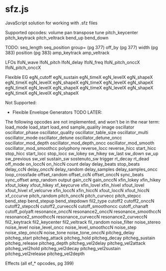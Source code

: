 sfz.js
======

JavaScript solution for working with .sfz files

Supported opcodes:
volume
pan
transpose
tune
pitch_keycenter
pitch_keytrack
pitch_veltrack
bend_up
bend_down

TODO:
seq_length
seq_position
group= (pg 377)
off_by (pg 377)
width (pg 383)
position (pg 383)
amp_keytrack
amp_veltrack

LFOs
lfoN_wave
lfoN_pitch
lfoN_delay
lfoN_freq
lfoN_pitch_onccX
lfoN_pitch_onccX

Flexible EG
egN_cutoff
egN_sustain
egN_timeX
egN_levelX
egN_shapeX
egN_timeX
egN_levelX
egN_shapeX
egN_timeX
egN_levelX
egN_shapeX
egN_timeX
egN_levelX
egN_shapeX
egN_timeX
egN_levelX
egN_shapeX
egN_timeX
egN_levelX
egN_shapeX


Not Supported:
 - Flexible Envelope Generators
TODO LATER:

The following opcodes are not implemented, and won't be in the near term:
load_mode
load_start
load_end
sample_quality
image
oscillator
oscillator_phase
oscillator_quality
oscillator_table_size
oscillator_multi
oscillator_mode
oscillator_detune
oscillator_detune_oncc
oscillator_mod_depth
oscillator_mod_depth_oncc
oscillator_mod_smooth
oscillator_mod_smoothcc
polyphony
reverse_locc
reverse_hicc
start_hicc
stop_hicc
start_locc
stop_locc
sw_lokey
sw_hikey
sw_last
sw_down
sw_up
sw_previous
sw_vel
sustain_sw
sostenuto_sw
trigger
rt_decay
rt_dead
off_mode
on_loccN
on_hiccN
count
delay
delay_beats
stop_beats
delay_ccN
delay_onccN
delay_random
delay_samples
delay_samples_oncc
loop_crossfade
offset_random
offset_ccN
offset_onccN
sync_beats
sync_offset
amp_random
output
gain_ccN
gain_onccN
xfin_lokey
xfin_hikey
xfout_lokey
xfout_hikey
xf_keycurve
xfin_lovel
xfin_hivel
xfout_lovel
xfout_hivel
xf_velcurve
xfin_loccN
xfin_hiccN
xfout_loccN
xfout_hiccN
xf_cccurve
pitch_random
pitch_onccN
pitch_curvecc
pitch_stepcc
bend_step
bend_stepup
bend_stepdown
fil2_type
cutoff2
cutoff2_onccN
cutoff2_stepccN
cutoff2_curveccN
cutoff_smoothoncc
cutoff_chanaft
cutoff_polyaft
resonance_onccN
resonance2_onccN
resonance_smoothccN
resonance2_smoothccN
resonance_curveccN
resonance2_curveccN
fil2_keytrack
fil2_keycenter
fil2_veltrack
fil_random
noise_filter
noise_stereo
noise_level
noise_level_oncc
noise_level_smoothccN
noise_step
noise_step_onccN
noise_tone
noise_tone_onccN
pitcheg_delay
pitcheg_start
pitcheg_attack
pitcheg_hold
pitcheg_decay
pitcheg_sustain
pitcheg_release
pitcheg_depth
pitcheg_vel2delay
pitcheg_vel2attack
pitcheg_vel2hold
pitcheg_vel2decay
pitcheg_vel2sustain
pitcheg_vel2release
pitcheg_vel2depth


Effects (all ef_* opcodes, pg 399)
